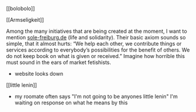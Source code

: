 [[bolobolo]]

[[Armseligkeit]]

Among the many initiatives that are being created at the moment, I want to mention [sole-freiburg.de](http://sole-freiburg.de) (life and solidarity). Their basic axiom sounds so simple, that it almost hurts: “We help each other, we contribute things or services according to everybody’s possibilities for the benefit of others. We do not keep book on what is given or received.” Imagine how horrible this must sound in the ears of market fetishists.
-	website looks down

[[little lenin]]
-	my roomate often says "I'm not going to be anyones little lenin" I'm waiting on response on what he means by this


